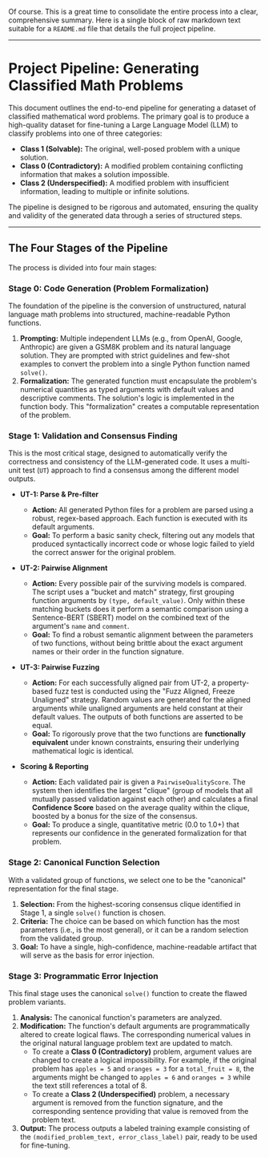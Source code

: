 Of course. This is a great time to consolidate the entire process into a clear, comprehensive summary. Here is a single block of raw markdown text suitable for a `README.md` file that details the full project pipeline.

---

# Project Pipeline: Generating Classified Math Problems

This document outlines the end-to-end pipeline for generating a dataset of classified mathematical word problems. The primary goal is to produce a high-quality dataset for fine-tuning a Large Language Model (LLM) to classify problems into one of three categories:
*   **Class 1 (Solvable):** The original, well-posed problem with a unique solution.
*   **Class 0 (Contradictory):** A modified problem containing conflicting information that makes a solution impossible.
*   **Class 2 (Underspecified):** A modified problem with insufficient information, leading to multiple or infinite solutions.

The pipeline is designed to be rigorous and automated, ensuring the quality and validity of the generated data through a series of structured steps.

---

## The Four Stages of the Pipeline

The process is divided into four main stages:

### Stage 0: Code Generation (Problem Formalization)

The foundation of the pipeline is the conversion of unstructured, natural language math problems into structured, machine-readable Python functions.

1.  **Prompting:** Multiple independent LLMs (e.g., from OpenAI, Google, Anthropic) are given a GSM8K problem and its natural language solution. They are prompted with strict guidelines and few-shot examples to convert the problem into a single Python function named `solve()`.
2.  **Formalization:** The generated function must encapsulate the problem's numerical quantities as typed arguments with default values and descriptive comments. The solution's logic is implemented in the function body. This "formalization" creates a computable representation of the problem.

### Stage 1: Validation and Consensus Finding

This is the most critical stage, designed to automatically verify the correctness and consistency of the LLM-generated code. It uses a multi-unit test (`UT`) approach to find a consensus among the different model outputs.

*   **UT-1: Parse & Pre-filter**
    *   **Action:** All generated Python files for a problem are parsed using a robust, regex-based approach. Each function is executed with its default arguments.
    *   **Goal:** To perform a basic sanity check, filtering out any models that produced syntactically incorrect code or whose logic failed to yield the correct answer for the original problem.

*   **UT-2: Pairwise Alignment**
    *   **Action:** Every possible pair of the surviving models is compared. The script uses a "bucket and match" strategy, first grouping function arguments by `(type, default_value)`. Only within these matching buckets does it perform a semantic comparison using a Sentence-BERT (SBERT) model on the combined text of the argument's `name` and `comment`.
    *   **Goal:** To find a robust semantic alignment between the parameters of two functions, without being brittle about the exact argument names or their order in the function signature.

*   **UT-3: Pairwise Fuzzing**
    *   **Action:** For each successfully aligned pair from UT-2, a property-based fuzz test is conducted using the "Fuzz Aligned, Freeze Unaligned" strategy. Random values are generated for the aligned arguments while unaligned arguments are held constant at their default values. The outputs of both functions are asserted to be equal.
    *   **Goal:** To rigorously prove that the two functions are **functionally equivalent** under known constraints, ensuring their underlying mathematical logic is identical.

*   **Scoring & Reporting**
    *   **Action:** Each validated pair is given a `PairwiseQualityScore`. The system then identifies the largest "clique" (group of models that all mutually passed validation against each other) and calculates a final **Confidence Score** based on the average quality within the clique, boosted by a bonus for the size of the consensus.
    *   **Goal:** To produce a single, quantitative metric (0.0 to 1.0+) that represents our confidence in the generated formalization for that problem.

### Stage 2: Canonical Function Selection

With a validated group of functions, we select one to be the "canonical" representation for the final stage.

1.  **Selection:** From the highest-scoring consensus clique identified in Stage 1, a single `solve()` function is chosen.
2.  **Criteria:** The choice can be based on which function has the most parameters (i.e., is the most general), or it can be a random selection from the validated group.
3.  **Goal:** To have a single, high-confidence, machine-readable artifact that will serve as the basis for error injection.

### Stage 3: Programmatic Error Injection

This final stage uses the canonical `solve()` function to create the flawed problem variants.

1.  **Analysis:** The canonical function's parameters are analyzed.
2.  **Modification:** The function's default arguments are programmatically altered to create logical flaws. The corresponding numerical values in the original natural language problem text are updated to match.
    *   To create a **Class 0 (Contradictory)** problem, argument values are changed to create a logical impossibility. For example, if the original problem has `apples = 5` and `oranges = 3` for a `total_fruit = 8`, the arguments might be changed to `apples = 6` and `oranges = 3` while the text still references a total of 8.
    *   To create a **Class 2 (Underspecified)** problem, a necessary argument is removed from the function signature, and the corresponding sentence providing that value is removed from the problem text.
3.  **Output:** The process outputs a labeled training example consisting of the `(modified_problem_text, error_class_label)` pair, ready to be used for fine-tuning.